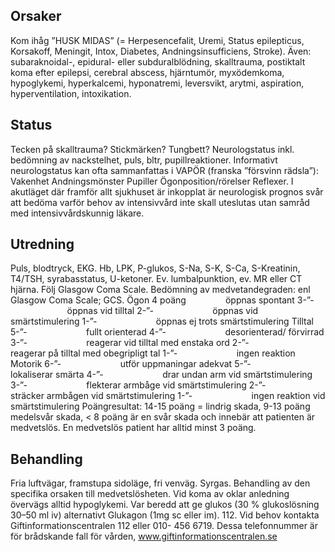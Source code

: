 ## Orsaker

Kom ihåg ”HUSK MIDAS” (= Herpesencefalit, Uremi, Status epilepticus, Korsakoff, Meningit, Intox, Diabetes, Andningsinsufficiens, Stroke). Även: subaraknoidal-, epidural- eller subduralblödning, skalltrauma, postiktalt koma efter epilepsi, cerebral abscess, hjärntumör, myxödemkoma, hypoglykemi, hyperkalcemi, hyponatremi, leversvikt, arytmi, aspiration, hyperventilation, intoxikation.

## Status

Tecken på skalltrauma? Stickmärken? Tungbett? Neurologstatus inkl. bedömning av nackstelhet, puls, bltr, pupillreaktioner. Informativt neurologstatus kan ofta sammanfattas i VAPÖR (franska ”försvinn rädsla”): Vakenhet Andningsmönster Pupiller Ögonposition/rörelser Reflexer. I akutläget där framför allt sjukhuset är inkopplat är neurologisk prognos svår att bedöma varför behov av intensivvård inte skall uteslutas utan samråd med intensivvårdskunnig läkare.

## Utredning

Puls, blodtryck, EKG. Hb, LPK, P-glukos, S-Na, S-K, S-Ca, S-Kreatinin, T4/TSH, syrabasstatus, U-ketoner. Ev. lumbalpunktion, ev. MR eller CT hjärna. Följ Glasgow Coma Scale.
Bedömning av medvetandegraden: enl Glasgow Coma Scale; GCS.
Ögon
4 poäng                öppnas spontant
3-”-                        öppnas vid tilltal
2-”-                        öppnas vid smärtstimulering
1-”-                        öppnas ej trots smärtstimulering
Tilltal
5-”-                        fullt orienterad
4-”-                        desorienterad/ förvirrad
3-”-                        reagerar vid tilltal med enstaka ord
2-”-                        reagerar på tilltal med obegripligt tal
1-”-                        ingen reaktion
Motorik
6-”-                        utför uppmaningar adekvat
5-”-                        lokaliserar smärta
4-”-                        drar undan arm vid smärtstimulering
3-”-                        flekterar armbåge vid smärtstimulering
2-”-                        sträcker armbågen vid smärtstimulering
1-”-                        ingen reaktion vid smärtstimulering
Poängresultat: 14-15 poäng = lindrig skada, 9-13 poäng medelsvår skada, < 8 poäng är en svår skada och innebär att patienten är medvetslös. En medvetslös patient har alltid minst 3 poäng.

## Behandling

Fria luftvägar, framstupa sidoläge, fri venväg. Syrgas. Behandling av den specifika orsaken till medvetslösheten. Vid koma av oklar anledning övervägs alltid hypoglykemi. Var beredd att ge glukos (30 % glukoslösning 30–50 ml iv) alternativt Glukagon (1mg sc eller im). 112.
Vid behov kontakta Giftinformationscentralen 112 eller 010- 456 6719. Dessa telefonnummer är för brådskande fall för vården, www.giftinformationscentralen.se

